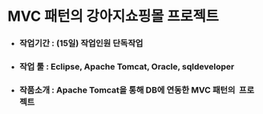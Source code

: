 # MVC 패턴의 강아지쇼핑몰 프로젝트
* ### 작업기간	: (15일) 작업인원	단독작업
* ### 작업 툴	: Eclipse, Apache Tomcat, Oracle, sqldeveloper
* ### 작품소개	: Apache Tomcat을 통해 DB에 연동한 MVC 패턴의  프로젝트

